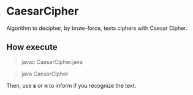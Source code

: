 # CaesarCipher

Algorithm to decipher, by brute-force, texts ciphers with Caesar Cipher.

## How execute

> javac CaesarCipher.java

> java CaesarCipher

Then, use **s** or **n** to inform if you recognize the text.
